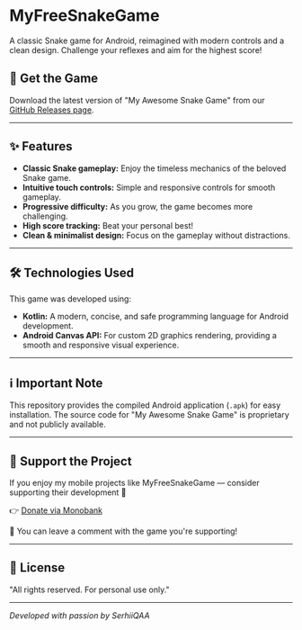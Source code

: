# MyFreeSnakeGame

A classic Snake game for Android, reimagined with modern controls and a clean design. Challenge your reflexes and aim for the highest score!

## 🚀 Get the Game

Download the latest version of "My Awesome Snake Game" from our [GitHub Releases page](https://github.com/SerhiiQAA/MyFreeSnakeGame/releases).

---

## ✨ Features

* **Classic Snake gameplay:** Enjoy the timeless mechanics of the beloved Snake game.
* **Intuitive touch controls:** Simple and responsive controls for smooth gameplay.
* **Progressive difficulty:** As you grow, the game becomes more challenging.
* **High score tracking:** Beat your personal best!
* **Clean & minimalist design:** Focus on the gameplay without distractions.

---

## 🛠️ Technologies Used

This game was developed using:

* **Kotlin:** A modern, concise, and safe programming language for Android development.
* **Android Canvas API:** For custom 2D graphics rendering, providing a smooth and responsive visual experience.

---

## ℹ️ Important Note

This repository provides the compiled Android application (`.apk`) for easy installation. The source code for "My Awesome Snake Game" is proprietary and not publicly available.

---

## 💖 Support the Project

If you enjoy my mobile projects like MyFreeSnakeGame — consider supporting their development 🙌

👉 [Donate via Monobank](https://send.monobank.ua/jar/6mVCH3drmi)

💬 You can leave a comment with the game you're supporting!

---

## 📜 License

"All rights reserved. For personal use only."

---

*Developed with passion by SerhiiQAA*
